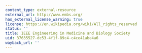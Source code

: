 ```yaml
---
content_type: external-resource
external_url: http://www.embs.org/
has_external_license_warning: true
license: https://en.wikipedia.org/wiki/All_rights_reserved
status: ''
title: IEEE Engineering in Medicine and Biology Society
uid: 37635527-dc53-4f1f-89c4-c4ce41abe4a6
wayback_url: ''
---
```

